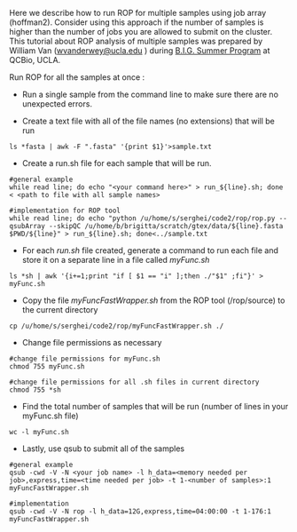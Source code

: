 Here we describe how to run ROP for multiple samples using job array (hoffman2). Consider using this approach if the number of samples is higher than the number of jobs you are allowed to submit on the cluster. This tutorial about ROP analysis of multiple samples was prepared by  William Van (wvanderwey@ucla.edu ) during [B.I.G. Summer Program](http://qcb.ucla.edu/big-summer/) at QCBio, UCLA. 

Run ROP for all the samples at once :

- Run a single sample from the command line to make sure there are no unexpected errors. 

- Create a text file with all of the file names (no extensions) that will be run
```
ls *fasta | awk -F ".fasta" '{print $1}'>sample.txt 
```

- Create a run.sh file for each sample that will be run. 

```
#general example
while read line; do echo "<your command here>" > run_${line}.sh; done < <path to file with all sample names>

#implementation for ROP tool
while read line; do echo "python /u/home/s/serghei/code2/rop/rop.py --qsubArray --skipQC /u/home/b/brigitta/scratch/gtex/data/${line}.fasta $PWD/${line}" > run_${line}.sh; done<../sample.txt

```
- For each *run.sh*  file created, generate a command to run each file and store it on a separate line in a file called *myFunc.sh*

```
ls *sh | awk '{i+=1;print "if [ $1 == "i" ];then ./"$1" ;fi"}' > myFunc.sh
```

- Copy the file *myFuncFastWrapper.sh* from the ROP tool (/rop/source) to the current directory 

```
cp /u/home/s/serghei/code2/rop/myFuncFastWrapper.sh ./
```
- Change file permissions as necessary
```
#change file permissions for myFunc.sh
chmod 755 myFunc.sh

#change file permissions for all .sh files in current directory
chmod 755 *sh
```
- Find the total number of samples that will be run (number of lines in your myFunc.sh file)

```
wc -l myFunc.sh
```
- Lastly, use qsub to submit all of the samples

```
#general example
qsub -cwd -V -N <your job name> -l h_data=<memory needed per job>,express,time=<time needed per job> -t 1-<number of samples>:1 myFuncFastWrapper.sh

#implementation 
qsub -cwd -V -N rop -l h_data=12G,express,time=04:00:00 -t 1-176:1 myFuncFastWrapper.sh
```

